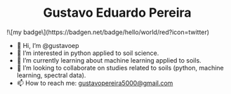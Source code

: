 <h1 align="center"> Gustavo Eduardo Pereira </h1>
!\[my badge\](https://badgen.net/badge/hello/world/red?icon=twitter)

- 👋  Hi, I’m @gustavoep
- 👀  I’m interested in python applied to soil science.
- 🌱 I’m currently learning about machine learning applied to soils.
- 💞️ I’m looking to collaborate on studies related to soils (python, machine learning, spectral data).
- 📫 How to reach me: gustavopereira5000@gmail.com

